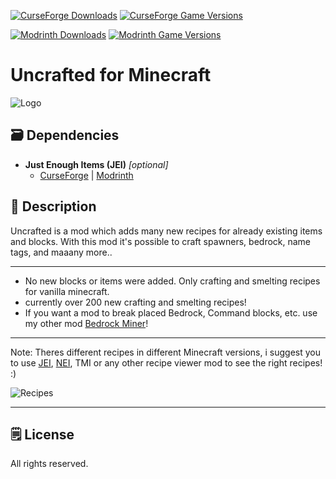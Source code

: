 [![CurseForge Downloads](https://cf.way2muchnoise.eu/229641.svg?badge_style=for_the_badge)][cf_mod] [![CurseForge Game Versions](https://cf.way2muchnoise.eu/versions/229641.svg?badge_style=for_the_badge)][cf_mod]

[![Modrinth Downloads](https://img.shields.io/modrinth/dt/Ih3e7dxQ?label=Modrinth&logo=modrinth&style=for-the-badge)][mr_mod] [![Modrinth Game Versions](https://img.shields.io/modrinth/game-versions/Ih3e7dxQ?label=Available%20for&logo=modrinth&style=for-the-badge)][mr_mod]

# Uncrafted for Minecraft

![Logo](http://i.imgur.com/OZqJxux.png)

## 🗃️ Dependencies

- **Just Enough Items (JEI)** *[optional]*
   - [CurseForge][cf_jei] | [Modrinth][mr_jei]


## 📖 Description

Uncrafted is a mod which adds many new recipes for already existing items and blocks. With this mod it's possible to craft spawners, bedrock, name tags, and maaany more..

-----

- No new blocks or items were added. Only crafting and smelting recipes for vanilla minecraft.
- currently over 200 new crafting and smelting recipes!
- If you want a mod to break placed Bedrock, Command blocks, etc. use my other mod [Bedrock Miner](https://www.curseforge.com/minecraft/mc-mods/bedrock-miner)!

-----

Note: Theres different recipes in different Minecraft versions, i suggest you to use [JEI](https://www.curseforge.com/minecraft/mc-mods/jei), [NEI](https://www.curseforge.com/minecraft/mc-mods/notenoughitems), TMI or any other recipe viewer mod to see the right recipes! :)

![Recipes](http://i.imgur.com/6YmC1x0g.jpg)

-----

## 🗒️ License

All rights reserved.

[cf_mod]: https://www.curseforge.com/minecraft/mc-mods/uncrafted
[mr_mod]: https://modrinth.com/mod/uncrafted

[cf_jei]: https://www.curseforge.com/minecraft/mc-mods/jei
[mr_jei]: https://modrinth.com/mod/jei
